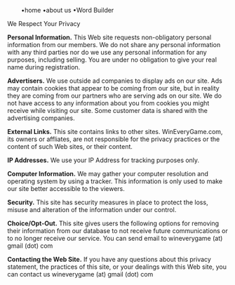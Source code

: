         •home •about us •Word Builder

We Respect Your Privacy

  

**Personal Information.** This Web site requests non-obligatory personal information from our members. We do not share any personal information with any third parties nor do we use any personal information for any purposes, including selling. You are under no obligation to give your real name during registration.

**Advertisers.** We use outside ad companies to display ads on our site. Ads may contain cookies that appear to be coming from our site, but in reality they are coming from our partners who are serving ads on our site. We do not have access to any information about you from cookies you might receive while visiting our site. Some customer data is shared with the advertising companies.

**External Links.** This site contains links to other sites. WinEveryGame.com, its owners or affliates, are not responsible for the privacy practices or the content of such Web sites, or their content.

**IP Addresses.** We use your IP Address for tracking purposes only.

**Computer Information.** We may gather your computer resolution and operating system by using a tracker. This information is only used to make our site better accessible to the viewers.

**Security.** This site has security measures in place to protect the loss, misuse and alteration of the information under our control.

**Choice/Opt-Out.** This site gives users the following options for removing their information from our database to not receive future communications or to no longer receive our service. You can send email to wineverygame (at) gmail (dot) com

**Contacting the Web Site.** If you have any questions about this privacy statement, the practices of this site, or your dealings with this Web site, you can contact us wineverygame (at) gmail (dot) com